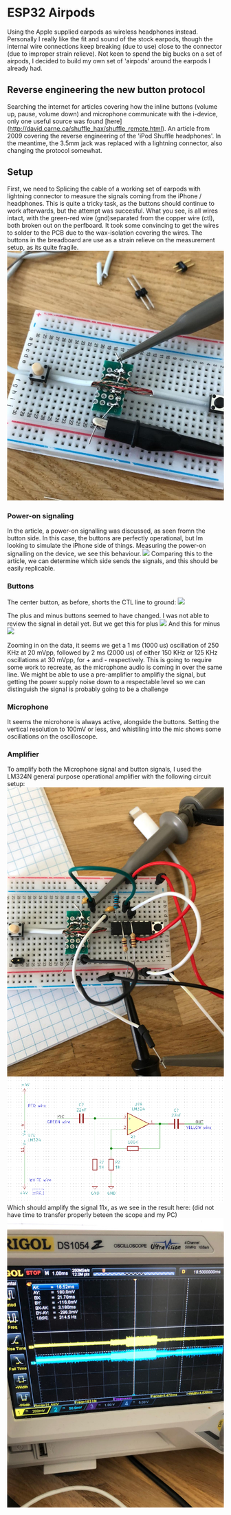 # ESP32 Airpods
Using the Apple supplied earpods as wireless headphones instead. Personally I really like the fit and sound of the stock earpods, though the internal wire connections keep breaking (due to use) close to the connector (due to improper strain relieve). Not keen to spend the big bucks on a set of airpods, I decided to build my own set of 'airpods' around the earpods I already had. 

## Reverse engineering the new button protocol
Searching the internet for articles covering how the inline buttons (volume up, pause, volume down) and microphone communicate with the i-device, only one useful source was found [here] (http://david.carne.ca/shuffle_hax/shuffle_remote.html). An article from 2009 covering the reverse engineering of the 'iPod Shuffle headphones'. In the meantime, the 3.5mm jack was replaced with a lightning connector, also changing the protocol somewhat. 

## Setup
First, we need to Splicing the cable of a working set of earpods with lightning connector to measure the signals coming from the iPhone / headphones. This is quite a tricky task, as the buttons should continue to work afterwards, but the attempt was succesful. What you see, is all wires intact, with the green-red wire (gnd)separated from the copper wire (ctl), both broken out on the perfboard. It took some convincing to get the wires to solder to the PCB due to the wax-isolation covering the wires. The buttons in the breadboard are use as a strain relieve on the measurement setup, as its quite fragile. 
![](images/setup.jpeg)

### Power-on signaling
In the article, a power-on signalling was discussed, as seen fromn the button side. In this case, the buttons are perfectly operational, but Im looking to simulate the iPhone side of things. Measuring the power-on signalling on the device, we see this behaviour.
![](images/poweron.png)
Comparing this to the article, we can determine which side sends the signals, and this should be easily replicable.
### Buttons
The center button, as before, shorts the CTL line to ground:
![](images/center-button.png)

The plus and minus buttons seemed to have changed. I was not able to review the signal in detail yet. But we get this for plus
![](images/plus-button.png)
And this for minus
![](images/minus-button.png)

Zooming in on the data, it seems we get a 1 ms (1000 us) oscillation of 250 KHz at 20 mVpp, followed by 2 ms (2000 us) of either 150 KHz or 125 KHz oscillations at 30 mVpp, for + and - respectively. This is going to require some work to recreate, as the microphone audio is coming in over the same line. We might be able to use a pre-amplifier to amplifiy the signal, but getting the power supply noise down to a respectable level so we can distinguish the signal is probably going to be a challenge


### Microphone
It seems the microhone is always active, alongside the buttons. Setting the vertical resolution to 100mV or less, and whistiling into the mic shows some oscillations on the oscilloscope. 

### Amplifier

To amplify both the Microphone signal and button signals, I used the LM324N general purpose operational amplifier with the following circuit setup:
![](images/amp.jpeg)
![](images/amp-circuit.png)
Which should amplify the signal 11x, as we see in the result here: (did not have time to transfer properly beteen the scope and my PC)
![](images/amped-signal.jpeg)
